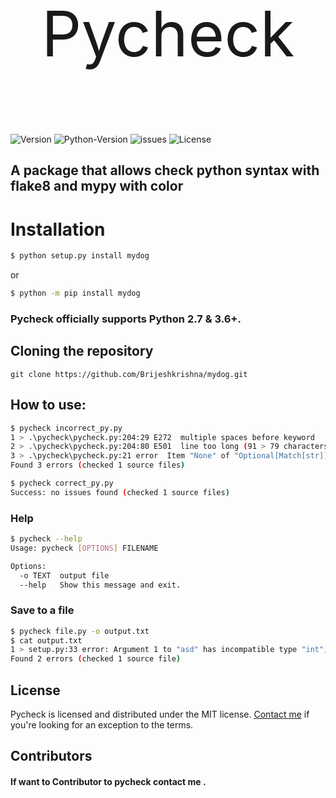 
<p style="text-align:center;font-size:100px">Pycheck</p>

![Version](https://img.shields.io/badge/version-1.0.0-blue) ![Python-Version](https://img.shields.io/badge/python-3.9-blue) ![issues](https://img.shields.io/github/issues/Brijeshkrishna/pycheck)  ![License](https://img.shields.io/github/license/brijeshkrishna/pycheck) 

## A package that allows check python syntax with flake8 and mypy with color
  
#  Installation

```bash
$ python setup.py install mydog 
```


or
```bash
$ python -m pip install mydog
```

### Pycheck officially supports Python 2.7 & 3.6+.

## Cloning the repository

``
git clone https://github.com/Brijeshkrishna/mydog.git 
``  

## How to use:

```bash
$ pycheck incorrect_py.py
1 > .\pycheck\pycheck.py:204:29 E272  multiple spaces before keyword
2 > .\pycheck\pycheck.py:204:80 E501  line too long (91 > 79 characters)
3 > .\pycheck\pycheck.py:21 error  Item "None" of "Optional[Match[str]]" has no attribute "group"
Found 3 errors (checked 1 source files) 
```
```bash
$ pycheck correct_py.py
Success: no issues found (checked 1 source files) 
```
### Help
```bash
$ pycheck --help
Usage: pycheck [OPTIONS] FILENAME

Options:
  -o TEXT  output file
  --help   Show this message and exit.
```
### Save to a file
```bash
$ pycheck file.py -o output.txt
$ cat output.txt
1 > setup.py:33 error: Argument 1 to "asd" has incompatible type "int"; expected "str"
Found 2 errors (checked 1 source file)
```
## License

Pycheck is licensed and distributed under the MIT license.  [Contact me](mailto:brijeshkrishnaga@gmail.com)  if you're looking for an exception to the terms. 

## Contributors 
####  If want to Contributor to pycheck contact me .

